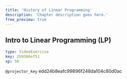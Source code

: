 ```yaml
---
title: 'History of Linear Programming'
description: 'Chapter description goes here.'
free_preview: true
---
```


## Intro to Linear Programming (LP)

```yaml
type: VideoExercise
key: 2b9366ef51
xp: 50
```

`@projector_key`
edd24b8eafc99896f248da104c80d0ac
